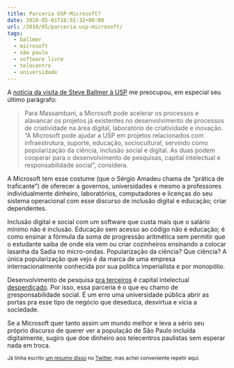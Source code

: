 ```yaml
---
title: Parceria USP-Microsoft?
date: 2010-05-01T16:55:32+00:00
url: /2010/05/parceria-usp-microsoft/
tags:
  - ballmer
  - microsoft
  - são paulo
  - software livre
  - telecentro
  - universidade
---
```


A [notícia da visita de Steve Ballmer à USP][1] me preocupou, em especial seu último parágrafo:

> Para Massambani, a Microsoft pode acelerar os processos e alavancar os projetos já existentes no desenvolvimento de processos de criatividade na área digital, laboratório de criatividade e inovação. “A Microsoft pode ajudar a USP em projetos relacionados com infraestrutura, suporte, educação, sociocultural, servindo como popularização da ciência, inclusão social e digital. As duas podem cooperar para o desenvolvimento de pesquisas, capital intelectual e responsabilidade social”, considera.

A Microsoft tem esse costume (que o Sérgio Amadeu chama de “prática de traficante”) de oferecer a governos, universidades e mesmo a professores individualmente dinheiro, laboratórios, computadores e licenças do seu sistema operacional com esse discurso de inclusão digital e educação; criar dependentes.

Inclusão digital e social com um software que custa mais que o salário mínimo não é inclusão. Educação sem acesso ao código não é educação; é como ensinar a fórmula da soma de progressão aritmética sem permitir que o estudante saiba de onde ela vem ou criar cozinheiros ensinando a colocar lasanha da Sadia no micro-ondas. Popularização da ciência? Que ciência? A única popularização que vejo é da marca de uma empresa internacionalmente conhecida por sua política imperialista e por monopólio.

Desenvolvimento de pesquisa <ins>pra terceiros</ins> é capital intelectual <ins>desperdiçado</ins>. Por isso, essa parceria é o que eu chamo de <ins>ir</ins>responsabilidade social. É um erro uma universidade pública abrir as portas pra esse tipo de negócio que deseduca, desvirtua e vicia a sociedade.

Se a Microsoft quer tanto assim um mundo melhor e leva a sério seu próprio discurso de querer ver a população de São Paulo incluída digitalmente, sugiro que doe dinheiro aos telecentros paulistas sem esperar nada em troca.

<small>Já tinha escrito <a href="http://adolfont.posterous.com/interessante-sequencia-de-tuites-de-tmadeira">um resumo disso</a> no <a href="http://twitter.com/tmadeira">Twitter</a>, mas achei conveniente repetir aqui.</small>

[1]: http://www4.usp.br/index.php/tecnologia/18862-presidente-da-microsoft-visita-usp-e-ministra-palestra-a-comunidade-universitaria
